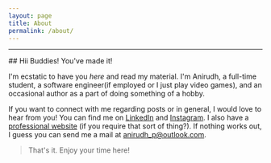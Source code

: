 ```yaml
---
layout: page
title: About
permalink: /about/
---
```

<hr>
## Hii Buddies! You've made it!

I'm ecstatic to have you *here* and read my material. I'm Anirudh, a full-time student, a software engineer(if employed or I just play video games), and an occasional author as a part of doing something of a hobby. 

If you want to connect with me regarding posts or in general, I would love to hear from you! You can find me on [LinkedIn](https://www.linkedin.com/in/anirudh-poroorkara-34900017b/) and [Instagram](https://www.instagram.com/aniporoorkara/). I also have a [professional website](https://ani-poroorkara.github.io/) (if you require that sort of thing?). If nothing works out, I guess you can send me a mail at <anirudh_p@outlook.com>. 

>That's it. Enjoy your time here!

